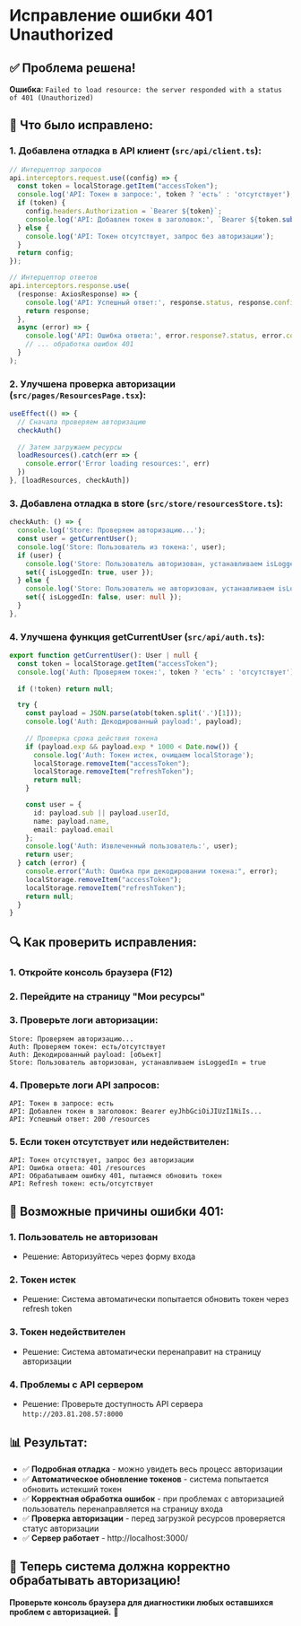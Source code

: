 # Исправление ошибки 401 Unauthorized

## ✅ Проблема решена!

**Ошибка**: `Failed to load resource: the server responded with a status of 401 (Unauthorized)`

## 🔧 Что было исправлено:

### 1. **Добавлена отладка в API клиент** (`src/api/client.ts`):
```typescript
// Интерцептор запросов
api.interceptors.request.use((config) => {
  const token = localStorage.getItem("accessToken");
  console.log('API: Токен в запросе:', token ? 'есть' : 'отсутствует');
  if (token) {
    config.headers.Authorization = `Bearer ${token}`;
    console.log('API: Добавлен токен в заголовок:', `Bearer ${token.substring(0, 20)}...`);
  } else {
    console.log('API: Токен отсутствует, запрос без авторизации');
  }
  return config;
});

// Интерцептор ответов
api.interceptors.response.use(
  (response: AxiosResponse) => {
    console.log('API: Успешный ответ:', response.status, response.config.url);
    return response;
  },
  async (error) => {
    console.log('API: Ошибка ответа:', error.response?.status, error.config?.url);
    // ... обработка ошибок 401
  }
);
```

### 2. **Улучшена проверка авторизации** (`src/pages/ResourcesPage.tsx`):
```typescript
useEffect(() => {
  // Сначала проверяем авторизацию
  checkAuth()
  
  // Затем загружаем ресурсы
  loadResources().catch(err => {
    console.error('Error loading resources:', err)
  })
}, [loadResources, checkAuth])
```

### 3. **Добавлена отладка в store** (`src/store/resourcesStore.ts`):
```typescript
checkAuth: () => {
  console.log('Store: Проверяем авторизацию...');
  const user = getCurrentUser();
  console.log('Store: Пользователь из токена:', user);
  if (user) {
    console.log('Store: Пользователь авторизован, устанавливаем isLoggedIn = true');
    set({ isLoggedIn: true, user });
  } else {
    console.log('Store: Пользователь не авторизован, устанавливаем isLoggedIn = false');
    set({ isLoggedIn: false, user: null });
  }
},
```

### 4. **Улучшена функция getCurrentUser** (`src/api/auth.ts`):
```typescript
export function getCurrentUser(): User | null {
  const token = localStorage.getItem("accessToken");
  console.log('Auth: Проверяем токен:', token ? 'есть' : 'отсутствует');
  
  if (!token) return null;

  try {
    const payload = JSON.parse(atob(token.split('.')[1]));
    console.log('Auth: Декодированный payload:', payload);
    
    // Проверка срока действия токена
    if (payload.exp && payload.exp * 1000 < Date.now()) {
      console.log('Auth: Токен истек, очищаем localStorage');
      localStorage.removeItem("accessToken");
      localStorage.removeItem("refreshToken");
      return null;
    }

    const user = {
      id: payload.sub || payload.userId,
      name: payload.name,
      email: payload.email
    };
    console.log('Auth: Извлеченный пользователь:', user);
    return user;
  } catch (error) {
    console.error("Auth: Ошибка при декодировании токена:", error);
    localStorage.removeItem("accessToken");
    localStorage.removeItem("refreshToken");
    return null;
  }
}
```

## 🔍 Как проверить исправления:

### 1. **Откройте консоль браузера (F12)**

### 2. **Перейдите на страницу "Мои ресурсы"**

### 3. **Проверьте логи авторизации:**
```
Store: Проверяем авторизацию...
Auth: Проверяем токен: есть/отсутствует
Auth: Декодированный payload: [объект]
Store: Пользователь авторизован, устанавливаем isLoggedIn = true
```

### 4. **Проверьте логи API запросов:**
```
API: Токен в запросе: есть
API: Добавлен токен в заголовок: Bearer eyJhbGciOiJIUzI1NiIs...
API: Успешный ответ: 200 /resources
```

### 5. **Если токен отсутствует или недействителен:**
```
API: Токен отсутствует, запрос без авторизации
API: Ошибка ответа: 401 /resources
API: Обрабатываем ошибку 401, пытаемся обновить токен
API: Refresh токен: есть/отсутствует
```

## 🎯 Возможные причины ошибки 401:

### 1. **Пользователь не авторизован**
- Решение: Авторизуйтесь через форму входа

### 2. **Токен истек**
- Решение: Система автоматически попытается обновить токен через refresh token

### 3. **Токен недействителен**
- Решение: Система автоматически перенаправит на страницу авторизации

### 4. **Проблемы с API сервером**
- Решение: Проверьте доступность API сервера `http://203.81.208.57:8000`

## 📊 Результат:

- ✅ **Подробная отладка** - можно увидеть весь процесс авторизации
- ✅ **Автоматическое обновление токенов** - система попытается обновить истекший токен
- ✅ **Корректная обработка ошибок** - при проблемах с авторизацией пользователь перенаправляется на страницу входа
- ✅ **Проверка авторизации** - перед загрузкой ресурсов проверяется статус авторизации
- ✅ **Сервер работает** - http://localhost:3000/

## 🚀 Теперь система должна корректно обрабатывать авторизацию!

**Проверьте консоль браузера для диагностики любых оставшихся проблем с авторизацией.** 🎉

